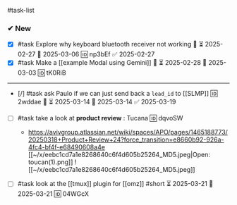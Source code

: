 #task-list

### ✔ New 
- [x] #task Explore why keyboard bluetooth receiver not working 🔼 ⏳ 2025-02-27 📅 2025-03-06 🆔 np3bEf ✅ 2025-02-27
- [x] #task Make a [[example Modal using Gemini]] 🔼 ⏳ 2025-02-28 📅 2025-03-03 🆔 tK0RiB

___
- [/] #task ask Paulo if we can just send back a `lead_id` to [[SLMP]] 🆔 2wddae 🔼 ⏳ 2025-03-14 📅 2025-03-14 ✅ 2025-03-19

- [ ] #task take a look at **product review** : Tucana 🆔 dqvoSW
	- https://avivgroup.atlassian.net/wiki/spaces/APO/pages/1465188773/20250318+Product+Review+24?force_transition=e8660b92-926a-4fc4-bf4f-e68490608a4e
	[[~/x/eebc1cd7a1e8268640c6f4d605b25264_MD5.jpeg|Open: toucan(1).png]]
	![[~/x/eebc1cd7a1e8268640c6f4d605b25264_MD5.jpeg]]

- [ ] #task look at the [[tmux]] plugin for [[omz]] #short ⏳ 2025-03-21 📅 2025-03-21 🆔 04WGcX

